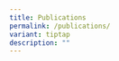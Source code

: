 ```yaml
---
title: Publications
permalink: /publications/
variant: tiptap
description: ""
---
```

<blockquote>
<p></p>
</blockquote>
<p></p>